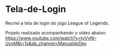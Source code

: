# Tela-de-Login

Recriei a tela de login do jogo League of Legends.

Projeto realizado acompanhando o vídeo abaixo:
https://www.youtube.com/watch?v=tyVvNj-UvxM&t=1s&ab_channel=ManualdoDev
